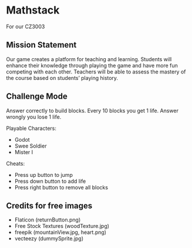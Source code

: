 # Mathstack
For our CZ3003

## Mission Statement
Our game creates a platform for teaching and learning.
Students will enhance their knowledge through playing the game and have more fun competing with each other. Teachers will be able to assess the mastery of the course based on students’ playing history. 

## Challenge Mode
Answer correctly to build blocks. Every 10 blocks you get 1 life. Answer wrongly you lose 1 life.

Playable Characters:
- Godot
- Swee Soldier
- Mister I

Cheats:
- Press up button to jump
- Press down button to add life
- Press right button to remove all blocks


## Credits for free images
- Flaticon (returnButton.png)
- Free Stock Textures (woodTexture.jpg)
- freepik (mountainView.jpg, heart.png)
- vecteezy (dummySprite.jpg)
